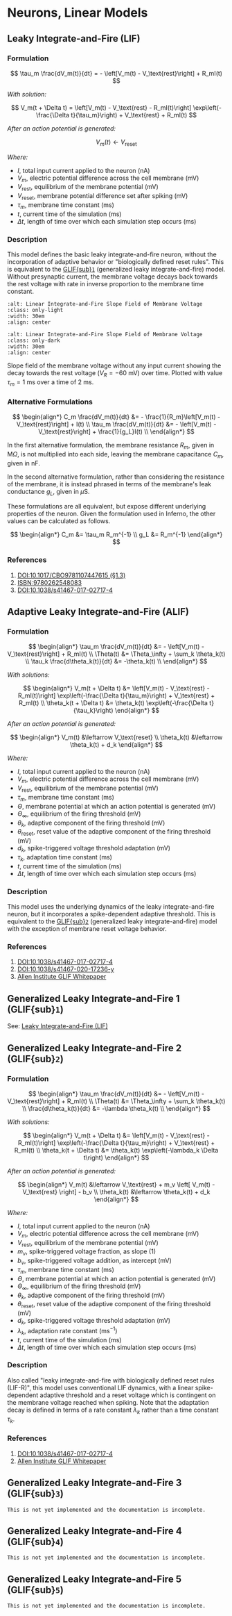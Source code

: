 # Neurons, Linear Models

## Leaky Integrate-and-Fire (LIF)
### Formulation
$$
\tau_m \frac{dV_m(t)}{dt} = - \left[V_m(t) - V_\text{rest}\right] + R_mI(t)
$$

*With solution:*

$$
V_m(t + \Delta t) = \left[V_m(t) - V_\text{rest} - R_mI(t)\right] \exp\left(-\frac{\Delta t}{\tau_m}\right) + V_\text{rest} + R_mI(t)
$$

*After an action potential is generated:*

$$V_m(t) \leftarrow V_\text{reset}$$

*Where:*
- $I$, total input current applied to the neuron $(\text{nA})$
- $V_m$, electric potential difference across the cell membrane $(\text{mV})$
- $V_\text{rest}$, equilibrium of the membrane potential $(\text{mV})$
- $V_\text{reset}$, membrane potential difference set after spiking $(\text{mV})$
- $\tau_m$, membrane time constant $(\text{ms})$
- $t$, current time of the simulation $(\text{ms})$
- $\Delta t$, length of time over which each simulation step occurs $(\text{ms})$

### Description
This model defines the basic leaky integrate-and-fire neuron, without the incorporation of adaptive behavior or "biologically defined reset rules". This is equivalent to the [GLIF{sub}`1`](https://www.nature.com/articles/s41467-017-02717-4) (generalized leaky integrate-and-fire) model. Without presynaptic current, the membrane voltage decays back towards the rest voltage with rate in inverse proportion to the membrane time constant.

```{image} ../images/plots/lif-slope-field-light.png
:alt: Linear Integrate-and-Fire Slope Field of Membrane Voltage
:class: only-light
:width: 30em
:align: center
```

```{image} ../images/plots/lif-slope-field-dark.png
:alt: Linear Integrate-and-Fire Slope Field of Membrane Voltage
:class: only-dark
:width: 30em
:align: center
```

Slope field of the membrane voltage without any input current showing the decay towards
the rest voltage $(V_R = -60 \text{ mV})$ over time. Plotted with value $\tau_m=1 \text{ ms}$
over a time of $2 \text{ ms}$.

### Alternative Formulations
$$
\begin{align*}
C_m \frac{dV_m(t)}{dt} &= - \frac{1}{R_m}\left[V_m(t) - V_\text{rest}\right] + I(t) \\
\tau_m \frac{dV_m(t)}{dt} &= - \left[V_m(t) - V_\text{rest}\right] + \frac{1}{g_L}I(t) \\
\end{align*}
$$

In the first alternative formulation, the membrane resistance $R_m$, given in $\text{M}\Omega$, is not multiplied into each side, leaving the membrane capacitance $C_m$, given in $\text{nF}$.

In the second alternative formulation, rather than considering the resistance of the membrane, it is instead phrased in terms of the membrane's leak conductance $g_L$, given in $\mu\text{S}$.

These formulations are all equivalent, but expose different underlying properties of the neuron. Given the formulation used in Inferno, the other values can be calculated as follows.

$$
\begin{align*}
    C_m &= \tau_m R_m^{-1} \\
    g_L &= R_m^{-1}
\end{align*}
$$

### References
1. [DOI:10.1017/CBO9781107447615 (§1.3)](https://neuronaldynamics.epfl.ch/online/Ch1.S3.html)
2. [ISBN:9780262548083](https://mitpress.ublish.com/ebook/modeling-neural-circuits-made-simple-with-python-preview/12788/Cover)
3. [DOI:10.1038/s41467-017-02717-4](https://www.nature.com/articles/s41467-017-02717-4)

## Adaptive Leaky Integrate-and-Fire (ALIF)
### Formulation
$$
\begin{align*}
    \tau_m \frac{dV_m(t)}{dt} &= - \left[V_m(t) - V_\text{rest}\right] + R_mI(t) \\
    \Theta(t) &= \Theta_\infty + \sum_k \theta_k(t) \\
    \tau_k \frac{d\theta_k(t)}{dt} &= -\theta_k(t) \\
\end{align*}
$$

*With solutions:*

$$
\begin{align*}
    V_m(t + \Delta t) &= \left[V_m(t) - V_\text{rest} - R_mI(t)\right] \exp\left(-\frac{\Delta t}{\tau_m}\right) + V_\text{rest} + R_mI(t) \\
    \theta_k(t + \Delta t) &= \theta_k(t) \exp\left(-\frac{\Delta t}{\tau_k}\right)
\end{align*}
$$

*After an action potential is generated:*

$$
\begin{align*}
    V_m(t) &\leftarrow V_\text{reset} \\
    \theta_k(t) &\leftarrow \theta_k(t) + d_k
\end{align*}
$$

*Where:*
- $I$, total input current applied to the neuron $(\text{nA})$
- $V_m$, electric potential difference across the cell membrane $(\text{mV})$
- $V_\text{rest}$, equilibrium of the membrane potential $(\text{mV})$
- $\tau_m$, membrane time constant $(\text{ms})$
- $\Theta$, membrane potential at which an action potential is generated $(\text{mV})$
- $\Theta_\infty$, equilibrium of the firing threshold $(\text{mV})$
- $\theta_k$, adaptive component of the firing threshold $(\text{mV})$
- $\theta_\text{reset}$, reset value of the adaptive component of the firing threshold $(\text{mV})$
- $d_k$, spike-triggered voltage threshold adaptation $(\text{mV})$
- $\tau_k$, adaptation time constant $(\text{ms})$
- $t$, current time of the simulation $(\text{ms})$
- $\Delta t$, length of time over which each simulation step occurs $(\text{ms})$

### Description
This model uses the underlying dynamics of the leaky integrate-and-fire neuron, but it incorporates a spike-dependent adaptive threshold. This is equivalent to the [GLIF{sub}`2`](https://www.nature.com/articles/s41467-017-02717-4) (generalized leaky integrate-and-fire) model with the exception of membrane reset voltage behavior.

### References
1. [DOI:10.1038/s41467-017-02717-4](https://www.nature.com/articles/s41467-017-02717-4)
2. [DOI:10.1038/s41467-020-17236-y](https://www.nature.com/articles/s41467-020-17236-y)
3. [Allen Institute GLIF Whitepaper](https://community.brain-map.org/uploads/short-url/8Q1u3ecpUDRHIuCXF05cAd6PEeE.pdf)


## Generalized Leaky Integrate-and-Fire 1 (GLIF{sub}`1`)
See: [Leaky Integrate-and-Fire (LIF)](#leaky-integrate-and-fire-lif)

## Generalized Leaky Integrate-and-Fire 2 (GLIF{sub}`2`)
### Formulation
$$
\begin{align*}
    \tau_m \frac{dV_m(t)}{dt} &= - \left[V_m(t) - V_\text{rest}\right] + R_mI(t) \\
    \Theta(t) &= \Theta_\infty + \sum_k \theta_k(t) \\
    \frac{d\theta_k(t)}{dt} &= -\lambda \theta_k(t) \\
\end{align*}
$$

*With solutions:*

$$
\begin{align*}
    V_m(t + \Delta t) &= \left[V_m(t) - V_\text{rest} - R_mI(t)\right] \exp\left(-\frac{\Delta t}{\tau_m}\right) + V_\text{rest} + R_mI(t) \\
    \theta_k(t + \Delta t) &= \theta_k(t) \exp\left(-\lambda_k \Delta t\right)
\end{align*}
$$

*After an action potential is generated:*

$$
\begin{align*}
    V_m(t) &\leftarrow V_\text{rest} + m_v \left[ V_m(t) - V_\text{rest} \right] - b_v \\
    \theta_k(t) &\leftarrow \theta_k(t) + d_k
\end{align*}
$$

*Where:*
- $I$, total input current applied to the neuron $(\text{nA})$
- $V_m$, electric potential difference across the cell membrane $(\text{mV})$
- $V_\text{rest}$, equilibrium of the membrane potential $(\text{mV})$
- $m_v$, spike-triggered voltage fraction, as slope $(\text{1})$
- $b_v$, spike-triggered voltage addition, as intercept $(\text{mV})$
- $\tau_m$, membrane time constant $(\text{ms})$
- $\Theta$, membrane potential at which an action potential is generated $(\text{mV})$
- $\Theta_\infty$, equilibrium of the firing threshold $(\text{mV})$
- $\theta_k$, adaptive component of the firing threshold $(\text{mV})$
- $\theta_\text{reset}$, reset value of the adaptive component of the firing threshold $(\text{mV})$
- $d_k$, spike-triggered voltage threshold adaptation $(\text{mV})$
- $\lambda_k$, adaptation rate constant $(\text{ms}^{-1})$
- $t$, current time of the simulation $(\text{ms})$
- $\Delta t$, length of time over which each simulation step occurs $(\text{ms})$

### Description
Also called "leaky integrate-and-fire with biologically defined reset rules (LIF-R)", this model uses conventional LIF dynamics, with a linear spike-dependent adaptive threshold and a reset voltage which is contingent on the membrane voltage reached when spiking. Note that the adaptation decay is defined in terms of a rate constant $\lambda_k$ rather than a time constant $\tau_k$.

### References
1. [DOI:10.1038/s41467-017-02717-4](https://www.nature.com/articles/s41467-017-02717-4)
2. [Allen Institute GLIF Whitepaper](https://community.brain-map.org/uploads/short-url/8Q1u3ecpUDRHIuCXF05cAd6PEeE.pdf)

## Generalized Leaky Integrate-and-Fire 3 (GLIF{sub}`3`)
```{admonition} Work In Progress
This is not yet implemented and the documentation is incomplete.
```

## Generalized Leaky Integrate-and-Fire 4 (GLIF{sub}`4`)
```{admonition} Work In Progress
This is not yet implemented and the documentation is incomplete.
```

## Generalized Leaky Integrate-and-Fire 5 (GLIF{sub}`5`)
```{admonition} Work In Progress
This is not yet implemented and the documentation is incomplete.
```